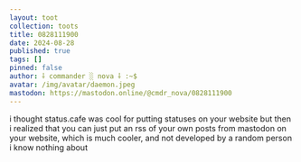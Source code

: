 ```yaml
---
layout: toot
collection: toots
title: 0828111900
date: 2024-08-28
published: true
tags: []
pinned: false
author: ⸸ commander ░ nova ⸸ :~$
avatar: /img/avatar/daemon.jpeg
mastodon: https://mastodon.online/@cmdr_nova/0828111900
---
```


i thought status.cafe was cool for putting statuses on your website but then i realized that you can just put an rss of your own posts from mastodon on your website, which is much cooler, and not developed by a random person i know nothing about
